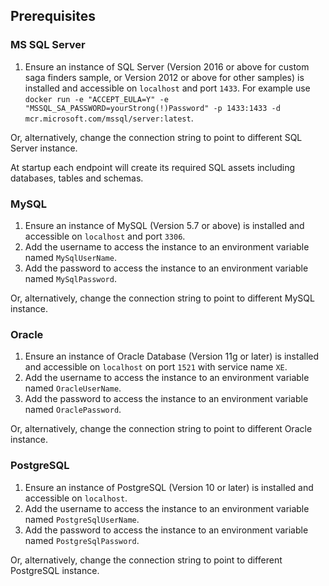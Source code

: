 ## Prerequisites


### MS SQL Server

 1. Ensure an instance of SQL Server (Version 2016 or above for custom saga finders sample, or Version 2012 or above for other samples) is installed and accessible on `localhost` and port `1433`. For example use `docker run -e "ACCEPT_EULA=Y" -e "MSSQL_SA_PASSWORD=yourStrong(!)Password" -p 1433:1433 -d mcr.microsoft.com/mssql/server:latest`.
 
Or, alternatively, change the connection string to point to different SQL Server instance.

At startup each endpoint will create its required SQL assets including databases, tables and schemas.


### MySQL

 1. Ensure an instance of MySQL (Version 5.7 or above) is installed and accessible on `localhost` and port `3306`.
 1. Add the username to access the instance to an environment variable named `MySqlUserName`.
 1. Add the password to access the instance to an environment variable named `MySqlPassword`.

Or, alternatively, change the connection string to point to different MySQL instance.


### Oracle

 1. Ensure an instance of Oracle Database (Version 11g or later) is installed and accessible on `localhost` on port `1521` with service name `XE`.
 1. Add the username to access the instance to an environment variable named `OracleUserName`.
 1. Add the password to access the instance to an environment variable named `OraclePassword`.

Or, alternatively, change the connection string to point to different Oracle instance.


### PostgreSQL

 1. Ensure an instance of PostgreSQL (Version 10 or later) is installed and accessible on `localhost`.
 1. Add the username to access the instance to an environment variable named `PostgreSqlUserName`.
 1. Add the password to access the instance to an environment variable named `PostgreSqlPassword`.

Or, alternatively, change the connection string to point to different PostgreSQL instance.
